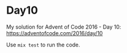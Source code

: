# Day10

My solution for Advent of Code 2016 - Day 10: https://adventofcode.com/2016/day/10

Use `mix test` to run the code.
